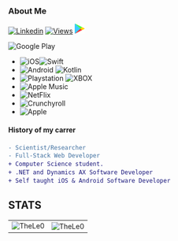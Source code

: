 ### About Me

[![Linkedin](https://img.shields.io/badge/linked-in-369?style=flat-square&logo=linkedin&logoColor=white&color=blue)](https://www.linkedin.com/in/leonardo-tosin-b57406112/)
[![Views](https://hits.seeyoufarm.com/api/count/incr/badge.svg?url=https%3A%2F%2Fgithub.com%2FTheLe0&count_bg=%23820296&title_bg=%23555555&icon=&icon_color=%23E7E7E7&title=views&edge_flat=false)](https://hits.seeyoufarm.com)
<a href='https://play.google.com/store/apps/dev?id=5200472266334008653&pcampaignid=pcampaignidMKT-Other-global-all-co-prtnr-py-PartBadge-Mar2515-1'><img alt='Get it on Google Play' width="20" height="20" src='./assets/google_play.png'/></a>

![Google Play](https://img.shields.io/badge/Google_Play-414141?style=for-the-badge&logo=google-play&logoColor=white)


- ![iOS](https://img.shields.io/badge/iOS-000000?style=for-the-badge&logo=ios&logoColor=white)![Swift](https://img.shields.io/badge/Swift-FA7343?style=for-the-badge&logo=swift&logoColor=white)
- ![Android](https://img.shields.io/badge/Android-3DDC84?style=for-the-badge&logo=android&logoColor=white) ![Kotlin](https://img.shields.io/badge/Kotlin-0095D5?&style=for-the-badge&logo=kotlin&logoColor=white)
- ![Playstation](https://img.shields.io/badge/PlayStation-003791?style=for-the-badge&logo=playstation&logoColor=white) ![XBOX](https://img.shields.io/badge/Xbox-107C10?style=for-the-badge&logo=xbox&logoColor=white)
- ![Apple Music](https://img.shields.io/badge/Apple_Podcasts-9933CC?style=for-the-badge&logo=apple-podcasts&logoColor=white)
- ![NetFlix](https://img.shields.io/badge/Netflix-E50914?style=for-the-badge&logo=netflix&logoColor=whit)
- ![Crunchyroll](https://img.shields.io/badge/Crunchyroll-F47521?style=for-the-badge&logo=crunchyroll&logoColor=white)
- ![Apple](https://badgen.net/badge/icon/apple?icon=apple&label)


#### History of my carrer
```diff
- Scientist/Researcher
- Full-Stack Web Developer
+ Computer Science student.
+ .NET and Dynamics AX Software Developer
+ Self taught iOS & Android Software Developer
```

## STATS
  
  <center>
  
<table>
  <tr>
      <td><img align="left" src="https://github-readme-stats.vercel.app/api/top-langs/?username=TheLe0&show_icons=true&theme=onedark&locale=en&layout=compact" alt="TheLe0" /></td>
      <td><img align="center" src="https://github-readme-stats.vercel.app/api?username=TheLe0&show_icons=true&theme=onedark&locale=en" alt="TheLe0" /></td>
  </tr>  
</table>
</center>
